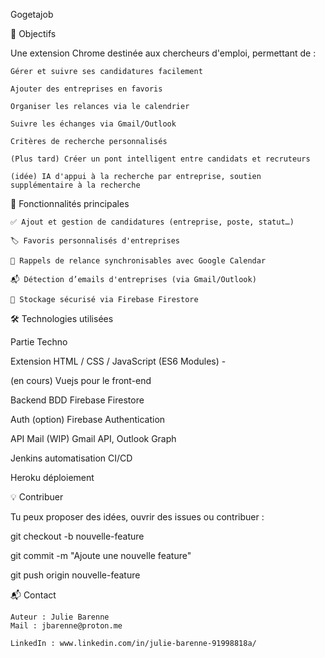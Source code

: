 Gogetajob

🎯 Objectifs

Une extension Chrome destinée aux chercheurs d'emploi, permettant de :

    Gérer et suivre ses candidatures facilement

    Ajouter des entreprises en favoris

    Organiser les relances via le calendrier

    Suivre les échanges via Gmail/Outlook

    Critères de recherche personnalisés

    (Plus tard) Créer un pont intelligent entre candidats et recruteurs

    (idée) IA d'appui à la recherche par entreprise, soutien supplémentaire à la recherche

🚀 Fonctionnalités principales

    ✅ Ajout et gestion de candidatures (entreprise, poste, statut…)

    🏷️ Favoris personnalisés d'entreprises

    📅 Rappels de relance synchronisables avec Google Calendar

    📬 Détection d’emails d'entreprises (via Gmail/Outlook)

    🔐 Stockage sécurisé via Firebase Firestore

🛠️ Technologies utilisées

Partie Techno

Extension HTML / CSS / JavaScript (ES6 Modules) -

(en cours) Vuejs pour le front-end

Backend BDD Firebase Firestore

Auth (option) Firebase Authentication

API Mail (WIP) Gmail API, Outlook Graph

Jenkins automatisation CI/CD

Heroku déploiement

💡 Contribuer

Tu peux proposer des idées, ouvrir des issues ou contribuer :

git checkout -b nouvelle-feature

git commit -m "Ajoute une nouvelle feature"

git push origin nouvelle-feature

📬 Contact

    Auteur : Julie Barenne
    Mail : jbarenne@proton.me

    LinkedIn : www.linkedin.com/in/julie-barenne-91998818a/

